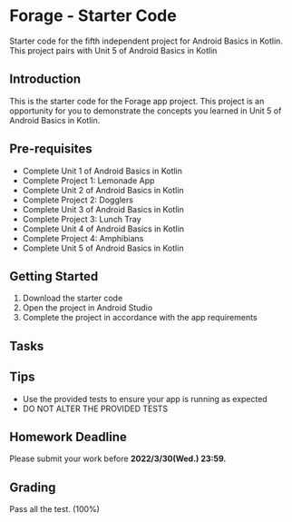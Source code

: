 Forage - Starter Code
==================================

Starter code for the fifth independent project for Android Basics in Kotlin. This project pairs
with Unit 5 of Android Basics in Kotlin

Introduction
------------

This is the starter code for the Forage app project. This project is an opportunity for you to
demonstrate the concepts you learned in Unit 5 of Android Basics in Kotlin.

Pre-requisites
--------------

- Complete Unit 1 of Android Basics in Kotlin
- Complete Project 1: Lemonade App
- Complete Unit 2 of Android Basics in Kotlin
- Complete Project 2: Dogglers
- Complete Unit 3 of Android Basics in Kotlin
- Complete Project 3: Lunch Tray
- Complete Unit 4 of Android Basics in Kotlin
- Complete Project 4: Amphibians
- Complete Unit 5 of Android Basics in Kotlin

Getting Started
---------------

1. Download the starter code
2. Open the project in Android Studio
3. Complete the project in accordance with the app requirements


Tasks
---------------

Tips
----

- Use the provided tests to ensure your app is running as expected
- DO NOT ALTER THE PROVIDED TESTS

Homework Deadline
---
Please submit your work before **2022/3/30(Wed.) 23:59.**

Grading
---
Pass all the test. (100%)